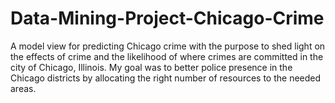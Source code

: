 # Data-Mining-Project-Chicago-Crime
A model view for predicting Chicago crime with the purpose to shed light on the effects of crime and the likelihood of where crimes are committed in the city of Chicago, Illinois. My goal was to better police presence in the Chicago districts by allocating the right number of resources to the needed areas.
